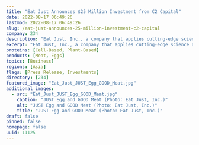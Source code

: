 ```yaml
---
title: "Eat Just Announces $25 Million Investment from C2 Capital"
date: 2022-08-17 06:49:26
lastmod: 2022-08-17 06:49:26
slug: /eat-just-announces-25-million-investment-c2-capital
company: 234
description: "Eat Just, Inc., a company that applies cutting-edge science and technology on a mission to create healthier, more sustainable foods, today announced a $25 million investment and strategic partnership with private equity firm C2 Capital Partners."
excerpt: "Eat Just, Inc., a company that applies cutting-edge science and technology on a mission to create healthier, more sustainable foods, today announced a $25 million investment and strategic partnership with private equity firm C2 Capital Partners."
proteins: [Cell-Based, Plant-Based]
products: [Meat, Eggs]
topics: [Business]
regions: [Asia]
flags: [Press Release, Investments]
directory: [234]
featured_image: "Eat_Just_JUST_Egg_GOOD_Meat.jpg"
additional_images:
  - src: "Eat_Just_JUST_Egg_GOOD_Meat.jpg"
    caption: "JUST Egg and GOOD Meat (Photo: Eat Just, Inc.)"
    alt: "JUST Egg and GOOD Meat (Photo: Eat Just, Inc.)"
    title: "JUST Egg and GOOD Meat (Photo: Eat Just, Inc.)"
draft: false
pinned: false
homepage: false
uuid: 11125
---
```

